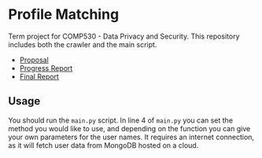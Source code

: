 # Profile Matching
Term project for COMP530 - Data Privacy and Security. This repository includes both the crawler and the main script.

- [Proposal](fds)
- [Progress Report](fds)
- [Final Report](fds)

## Usage
 You should run the `main.py` script. In line 4 of `main.py` you can set the method you would like to use, and depending on the function you can give your own parameters for the user names. It requires an internet connection, as it will fetch user data from MongoDB hosted on a cloud.
